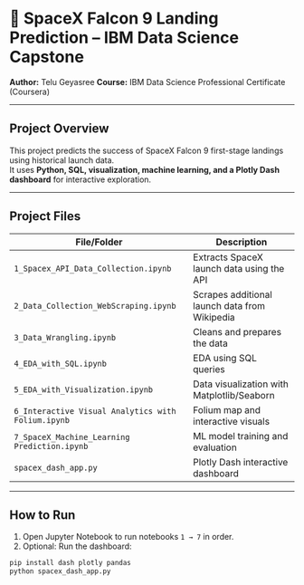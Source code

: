 # 🚀 SpaceX Falcon 9 Landing Prediction – IBM Data Science Capstone

**Author:** Telu Geyasree
**Course:** IBM Data Science Professional Certificate (Coursera)

---

## Project Overview
This project predicts the success of SpaceX Falcon 9 first-stage landings using historical launch data.  
It uses **Python, SQL, visualization, machine learning, and a Plotly Dash dashboard** for interactive exploration.

---

## Project Files

| File/Folder | Description |
|--------------|-------------|
| `1_Spacex_API_Data_Collection.ipynb` | Extracts SpaceX launch data using the API |
| `2_Data_Collection_WebScraping.ipynb` | Scrapes additional launch data from Wikipedia |
| `3_Data_Wrangling.ipynb` | Cleans and prepares the data |
| `4_EDA_with_SQL.ipynb` | EDA using SQL queries |
| `5_EDA_with_Visualization.ipynb` | Data visualization with Matplotlib/Seaborn |
| `6_Interactive Visual Analytics with Folium.ipynb` | Folium map and interactive visuals |
| `7_SpaceX_Machine_Learning Prediction.ipynb` | ML model training and evaluation |
| `spacex_dash_app.py` | Plotly Dash interactive dashboard |

---

## How to Run
1. Open Jupyter Notebook to run notebooks `1 → 7` in order.  
2. Optional: Run the dashboard:
```bash
pip install dash plotly pandas
python spacex_dash_app.py
